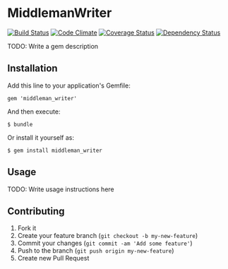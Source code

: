 # MiddlemanWriter

[![Build Status](https://travis-ci.org/bensheldon/middleman_writer.png?branch=master)](https://travis-ci.org/bensheldon/middleman_writer)
[![Code Climate](https://codeclimate.com/github/bensheldon/middleman_writer.png)](https://codeclimate.com/github/bensheldon/middleman_writer)
[![Coverage Status](https://coveralls.io/repos/bensheldon/middleman_writer/badge.png)](https://coveralls.io/r/bensheldon/middleman_writer)
[![Dependency Status](https://gemnasium.com/bensheldon/middleman_writer.png)](https://gemnasium.com/bensheldon/middleman_writer)

TODO: Write a gem description

## Installation

Add this line to your application's Gemfile:

    gem 'middleman_writer'

And then execute:

    $ bundle

Or install it yourself as:

    $ gem install middleman_writer

## Usage

TODO: Write usage instructions here

## Contributing

1. Fork it
2. Create your feature branch (`git checkout -b my-new-feature`)
3. Commit your changes (`git commit -am 'Add some feature'`)
4. Push to the branch (`git push origin my-new-feature`)
5. Create new Pull Request
